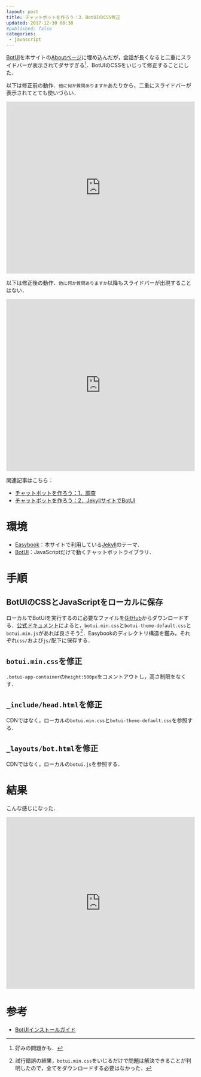 ```yaml
---
layout: post
title: チャットボットを作ろう：3．BotUIのCSS修正
updated: 2017-12-30 08:30
#published: false
categories:
 - javascript
---
```


[BotUI](https://github.com/botui/botui)を本サイトの[Aboutページ](https://haltaro.github.io/about/)に埋め込んだが，会話が長くなると二重にスライドバーが表示されてダサすぎる[^1]．BotUIのCSSをいじって修正することにした．

[^1]: 好みの問題かも．

以下は修正前の動作．`他に何か質問ありますか`あたりから，二重にスライドバーが表示されてとても使いづらい．
<iframe width="100%" height="460" src="https://www.youtube.com/embed/-8c8oNbgoOE" frameborder="0" gesture="media" allow="encrypted-media" allowfullscreen></iframe>

以下は修正後の動作．`他に何か質問ありますか`以降もスライドバーが出現することはない．

<iframe width="100%" height="460" src="https://www.youtube.com/embed/qh53W17SCeg?rel=0" frameborder="0" gesture="media" allow="encrypted-media" allowfullscreen></iframe>

関連記事はこちら：

* [チャットボットを作ろう：1．調査](https://haltaro.github.io/2017/12/25/chatbot)
* [チャットボットを作ろう：2．JekyllサイトでBotUI](https://haltaro.github.io/2017/12/30/chatbot)

# 環境

* [Easybook](http://jekyllthemes.org/themes/easybook/)：本サイトで利用している[Jekyll](https://jekyllrb-ja.github.io/)のテーマ．
* [BotUI](https://github.com/botui/botui)：JavaScriptだけで動くチャットボットライブラリ．

# 手順

## BotUIのCSSとJavaScriptをローカルに保存

ローカルでBotUIを実行するのに必要なファイルを[GitHub](https://github.com/botui/botui)からダウンロードする．[公式ドキュメント](https://docs.botui.org/install.html)によると，`botui.min.css`と`botui-theme-default.css`と`botui.min.js`があれば良さそう[^2]．Easybookのディレクトリ構造を鑑み，それぞれ`css/`および`js/`配下に保存する．

[^2]: 試行錯誤の結果，`botui.min.css`をいじるだけで問題は解決できることが判明したので，全てをダウンロードする必要はなかった．

## `botui.min.css`を修正

`.botui-app-container`の`height:500px`をコメントアウトし，高さ制限をなくす．

<script src="https://gist.github.com/haltaro/ee415d36ea915749883b97319473cda0.js"></script>

## `_include/head.html`を修正

CDNではなく，ローカルの`botui.min.css`と`botui-theme-default.css`を参照する．

<script src="https://gist.github.com/haltaro/a45a366dfe08960cc492021a53886ea5.js"></script>

## `_layouts/bot.html`を修正

CDNではなく，ローカルの`botui.js`を参照する．

<script src="https://gist.github.com/haltaro/743fd6bc47d99575bbfc1475961663c7.js"></script>

# 結果

こんな感じになった．

<iframe width="100%" height="460" src="https://www.youtube.com/embed/qh53W17SCeg?rel=0" frameborder="0" gesture="media" allow="encrypted-media" allowfullscreen></iframe>


# 参考

* [BotUIインストールガイド](https://docs.botui.org/install.html)
